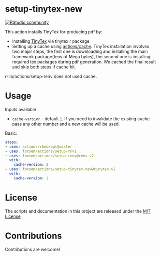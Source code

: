 # setup-tinytex-new

[![RStudio community](https://img.shields.io/badge/community-github--actions-blue?style=social&logo=rstudio&logoColor=75AADB)](https://community.rstudio.com/new-topic?category=Package%20development&tags=github-actions)

This action installs TinyTex for producing pdf by:

- Installing [TinyTex](https://yihui.org/tinytex/) via tinytex r package
- Setting up a cache using [actions/cache](https://github.com/actions/cache). TinyTex installation involves two major steps, the first one is downloading and installing the main framework package(tens of Mega bytes), the second one is installing required tex packages during pdf generation. We cached the final result and skip both steps if cache hit.

r-lib/actions/setup-renv does not used cache.

# Usage

Inputs available

- `cache-version` - default `1`. If you need to invalidate the existing cache pass any other number and a new cache will be used.

Basic:
```yaml
steps:
- uses: actions/checkout@master
- uses: foxsen/actions/setup-r@v1
- uses: foxsen/actions/setup-renv@renv-v2
  with:
    cache-version: 2
- uses: foxsen/actions/setup-tinytex-new@tinytex-v2
  with:
    cache-version: 1
```

# License

The scripts and documentation in this project are released under the [MIT License](LICENSE)

# Contributions

Contributions are welcome!
